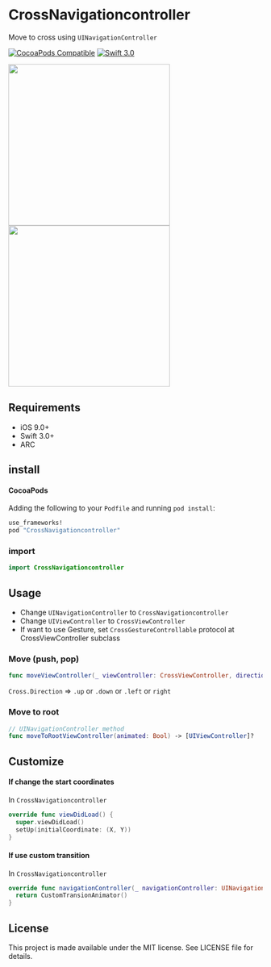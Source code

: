 # CrossNavigationcontroller

Move to cross using `UINavigationController`

[![CocoaPods Compatible](http://img.shields.io/cocoapods/v/CrossNavigationController.svg?style=flat)](http://cocoadocs.org/docsets/CrossNavigationcontroller)
[![Swift 3.0](https://img.shields.io/badge/Swift-3.0-orange.svg?style=flat)](https://developer.apple.com/swift/)

<img src="https://github.com/hryk224/CrossNavigationcontroller/wiki/images/sample.gif" width="320" >

<img src="https://github.com/hryk224/CrossNavigationcontroller/wiki/images/sample2.gif" width="320" >

## Requirements
- iOS 9.0+
- Swift 3.0+
- ARC

## install

#### CocoaPods

Adding the following to your `Podfile` and running `pod install`:

```Ruby
use_frameworks!
pod "CrossNavigationcontroller"
```

### import

```Swift
import CrossNavigationcontroller
```

## Usage

 * Change `UINavigationController` to `CrossNavigationcontroller`
 * Change `UIViewController` to `CrossViewController`
 * If want to use Gesture, set `CrossGestureControllable` protocol at CrossViewController subclass

### Move (push, pop)

```Swift
func moveViewController(_ viewController: CrossViewController, direction : Cross.Direction, animated: Bool)
```

`Cross.Direction` => `.up` or `.down` or `.left` or `right`

### Move to root

```Swift
// UINavigationController method
func moveToRootViewController(animated: Bool) -> [UIViewController]?
```

## Customize

#### If change the start coordinates

In `CrossNavigationcontroller` 

```Swift
override func viewDidLoad() {
  super.viewDidLoad()
  setUp(initialCoordinate: (X, Y))
}
```

#### If use custom transition

In `CrossNavigationcontroller` 

```Swift
override func navigationController(_ navigationController: UINavigationController, animationControllerFor operation: UINavigationControllerOperation, from fromVC: UIViewController, to toVC: UIViewController) -> UIViewControllerAnimatedTransitioning? {
  return CustomTransionAnimator()
}
```

## License

This project is made available under the MIT license. See LICENSE file for details.
